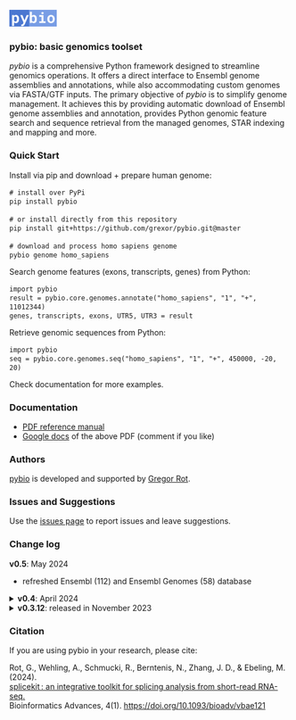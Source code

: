 <picture><img src="media/pybio.png" height="30"/></picture>
### pybio: basic genomics toolset

*pybio* is a comprehensive Python framework designed to streamline genomics operations. It offers a direct interface to Ensembl genome assemblies and annotations, while also accommodating custom genomes via FASTA/GTF inputs. The primary objective of *pybio* is to simplify genome management. It achieves this by providing automatic download of Ensembl genome assemblies and annotation, provides Python genomic feature search and sequence retrieval from the managed genomes, STAR indexing and mapping and more.

### Quick Start

Install via pip and download + prepare human genome:

```
# install over PyPi
pip install pybio

# or install directly from this repository
pip install git+https://github.com/grexor/pybio.git@master

# download and process homo sapiens genome
pybio genome homo_sapiens
```

Search genome features (exons, transcripts, genes) from Python:

```
import pybio
result = pybio.core.genomes.annotate("homo_sapiens", "1", "+", 11012344)
genes, transcripts, exons, UTR5, UTR3 = result
```

Retrieve genomic sequences from Python:

```
import pybio
seq = pybio.core.genomes.seq("homo_sapiens", "1", "+", 450000, -20, 20)
```

Check documentation for more examples.

### Documentation

* [PDF reference manual](https://github.com/grexor/pybio/raw/master/docs/pybio_docs.pdf)
* [Google docs](https://docs.google.com/document/d/12KJvdsl78ujXaE3vTdGBK4vDgRRpHHh3RJg9npSVlZ4/edit?usp=sharing) of the above PDF (comment if you like)

### Authors

[pybio](https://github.com/grexor/pybio) is developed and supported by [Gregor Rot](https://grexor.github.io).

### Issues and Suggestions

Use the [issues page](https://github.com/grexor/pybio/issues) to report issues and leave suggestions.

### Change log

**v0.5**: May 2024
* refreshed Ensembl (112) and Ensembl Genomes (58) database

<details>
<summary><b>v0.4</b>: April 2024</summary>

* refreshed Ensembl (111) and Ensembl Genomes (58) database
</details>

<details>
<summary><b>v0.3.12</b>: released in November 2023</summary>

* updated docs
</details>

### Citation

If you are using pybio in your research, please cite:

Rot, G., Wehling, A., Schmucki, R., Berntenis, N., Zhang, J. D., & Ebeling, M. (2024).<br>
[splicekit : an integrative toolkit for splicing analysis from short-read RNA-seq.](https://academic.oup.com/bioinformaticsadvances/article/4/1/vbae121/7735317)<br>
Bioinformatics Advances, 4(1). https://doi.org/10.1093/bioadv/vbae121


